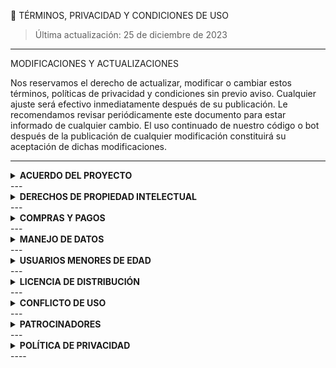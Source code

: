 📜 TÉRMINOS, PRIVACIDAD Y CONDICIONES DE USO

> Última actualización: 25 de diciembre de 2023




---

MODIFICACIONES Y ACTUALIZACIONES

Nos reservamos el derecho de actualizar, modificar o cambiar estos términos, políticas de privacidad y condiciones sin previo aviso. Cualquier ajuste será efectivo inmediatamente después de su publicación. Le recomendamos revisar periódicamente este documento para estar informado de cualquier cambio. El uso continuado de nuestro código o bot después de la publicación de cualquier modificación constituirá su aceptación de dichas modificaciones.


---

<details>
<summary><b>ACUERDO DEL PROYECTO</b></summary>Al utilizar Citlali-Bot, ya sea como anfitrión del código o como usuario común, usted acepta plenamente los términos de este acuerdo y se compromete a cumplir con la licencia del código asociado. En caso contrario, deberá cesar inmediatamente su uso.

1. Aceptación de Términos: Al acceder y usar este proyecto, reconoce y acepta cumplir con todos los términos y condiciones aquí establecidos.


2. Roles de Uso: Este proyecto puede ser usado tanto por anfitriones del código como por usuarios comunes. Todos deben respetar la licencia del código subyacente.


3. Compromiso con la Licencia: Usted acepta que el uso de este proyecto depende del cumplimiento de la licencia del código. Cualquier violación podrá resultar en la terminación del acceso.


4. Cese de Uso: Si no está de acuerdo con estos términos o no cumple con la licencia, debe dejar de usar Citlali-Bot de inmediato.



</details>
---

<details>
<summary><b>DERECHOS DE PROPIEDAD INTELECTUAL</b></summary>1. Propiedad del Repositorio: Los complementos y funciones del proyecto han sido desarrollados bajo la propiedad exclusiva de sus creadores originales. Cualquier reproducción, distribución o uso no autorizado está prohibido y sujeto a la ley.


2. Elementos de Uso Libre: A menos que se indique lo contrario, los siguientes elementos pueden ser usados libremente por la comunidad:

Logos

Audios

Enlaces

Videos

Imágenes del proyecto en ejecución



3. Restricciones: El uso libre de estos elementos no exime al usuario de respetar otras restricciones ni licencias del código fuente.


4. Reconocimiento: Se recomienda dar crédito al proyecto y a sus creadores, aunque no es obligatorio.



</details>
---

<details>
<summary><b>COMPRAS Y PAGOS</b></summary>Citlali-Bot no solicita pagos reales ni compras. Si se hace alguna donación voluntaria, esta será gestionada únicamente por la persona propietaria para el soporte y mejora del proyecto.
Términos como "compra" o "pago" solo describen funciones ficticias dentro del bot y no implican transacciones reales.

</details>
---

<details>
<summary><b>MANEJO DE DATOS</b></summary>Al usar el bot, usted acepta que se puedan almacenar datos públicos para mejorar su experiencia. Estos datos pueden incluir números de teléfono y actividad de uso, y serán eliminados después de un periodo sin actividad para garantizar la privacidad.

</details>
---

<details>
<summary><b>USUARIOS MENORES DE EDAD</b></summary>El uso de Citlali-Bot está permitido solo para mayores de 14 años. Los padres o tutores son responsables de supervisar a menores que accedan al bot sin autorización. No asumimos responsabilidad por el contenido al que puedan acceder los menores.

</details>
---

<details>
<summary><b>LICENCIA DE DISTRIBUCIÓN</b></summary>✅ 1. Autorizados:
Solo personas autorizadas por la propietaria pueden distribuir el código con fines comerciales o educativos. Para solicitar autorización, contacte por los canales oficiales.

✅ 2. Manejo del Código:
No garantizamos cómo los distribuidores manejan datos ni políticas de uso. Cada usuario debe verificar y aceptar las condiciones de los distribuidores autorizados.

🚫 3. No Autorizados:
Denuncie a quienes vendan o distribuyan el código sin permiso. Toda venta o distribución no autorizada será denunciada y podría enfrentar acciones legales.


</details>
---

<details>
<summary><b>CONFLICTO DE USO</b></summary>El uso de Citlali-Bot podría implicar la suspensión de su número si WhatsApp detecta actividades inusuales. No nos responsabilizamos por bloqueos, suspensiones ni por comandos que fallen temporalmente. Si ocurre, comuníquelo para trabajar en futuras correcciones.

</details>
---

<details>
<summary><b>PATROCINADORES</b></summary>Citlali-Bot no cuenta con patrocinadores ni hosting externo. Todo el proyecto se mantiene de forma independiente.

</details>
---

<details>
<summary><b>POLÍTICA DE PRIVACIDAD</b></summary>Los datos recopilados se usan exclusivamente para el funcionamiento del bot y se eliminan de forma periódica. No compartimos datos con terceros, salvo obligación legal. Los propietarios del bot tienen control sobre la forma en que se almacenan y utilizan los datos.

</details>
----
